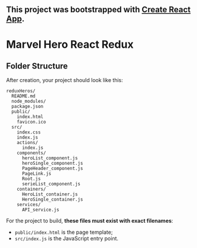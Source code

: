 ## This project was bootstrapped with [Create React App](https://github.com/facebookincubator/create-react-app).

# Marvel Hero React Redux

## Folder Structure

After creation, your project should look like this:

```
reduxHeros/
  README.md
  node_modules/
  package.json
  public/
    index.html
    favicon.ico
  src/
    index.css
    index.js
    actions/
      index.js
    components/
      heroList_component.js
      heroSingle_component.js
      PageHeader_component.js
      PageLink.js
      Root.js
      serieList_component.js
    containers/
      HeroList_container.js
      HeroSingle_container.js
    services/
      API_service.js
```

For the project to build, **these files must exist with exact filenames**:

* `public/index.html` is the page template;
* `src/index.js` is the JavaScript entry point.
